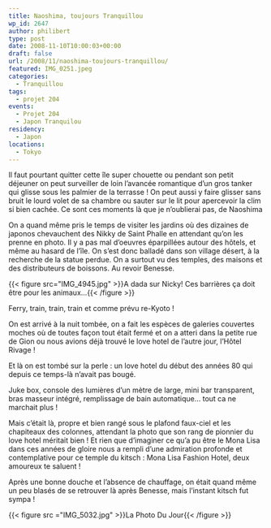 ```yaml
---
title: Naoshima, toujours Tranquillou
wp_id: 2647
author: philibert
type: post
date: 2008-11-10T10:00:03+00:00
draft: false
url: /2008/11/naoshima-toujours-tranquillou/
featured: IMG_0251.jpeg
categories:
  - Tranquillou
tags:
  - projet 204
events:
  - Projet 204
  - Japon Tranquilou
residency:
  - Japon
locations:
  - Tokyo
---
```


Il faut pourtant quitter cette île super chouette ou pendant son petit déjeuner on peut surveiller de loin l&rsquo;avancée romantique d&rsquo;un gros tanker qui glisse sous les palmier de la terrasse ! On peut aussi y faire glisser sans bruit le lourd volet de sa chambre ou sauter sur le lit pour apercevoir la clim si bien cachée. Ce sont ces moments là que je n&rsquo;oublierai pas, de Naoshima

On a quand même pris le temps de visiter les jardins où des dizaines de japonos chevauchent des Nikky de Saint Phalle en attendant qu&rsquo;on les prenne en photo. Il y a pas mal d&rsquo;oeuvres éparpillées autour des hôtels, et même au hasard de l&rsquo;île. On s&rsquo;est donc balladé dans son village désert, à la recherche de la statue perdue. On a surtout vu des temples, des maisons et des distributeurs de boissons. Au revoir Benesse.

{{< figure src="IMG_4945.jpg" >}}A dada sur Nicky! Ces barrières ça doit être pour les animaux...{{< /figure >}}

Ferry, train, train, train et comme prévu re-Kyoto !
  
On est arrivé à la nuit tombée, on a fait les espèces de galeries couvertes moches où de toutes façon tout était fermé et on a atteri dans la petite rue de Gion ou nous avions déjà trouvé le love hotel de l&rsquo;autre jour, l&rsquo;Hôtel Rivage !

Et là on est tombé sur la perle : un love hotel du début des années 80 qui depuis ce temps-là n&rsquo;avait pas bougé.
  
Juke box, console des lumières d&rsquo;un mètre de large, mini bar transparent, bras masseur intégré, remplissage de bain automatique&#8230; tout ca ne marchait plus !
  
Mais c&rsquo;était là, propre et bien rangé sous le plafond faux-ciel et les chapiteaux des colonnes, attendant la photo que son rang de pionnier du love hotel méritait bien ! Et rien que d&rsquo;imaginer ce qu&rsquo;a pu être le Mona Lisa dans ces années de gloire nous a rempli d&rsquo;une admiration profonde et contemplative pour ce temple du kitsch : Mona Lisa Fashion Hotel, deux amoureux te saluent !

Après une bonne douche et l&rsquo;absence de chauffage, on était quand même un peu blasés de se retrouver là après Benesse, mais l&rsquo;instant kitsch fut sympa !

{{< figure src ="IMG_5032.jpg" >}}La Photo Du Jour{{< /figure >}}
